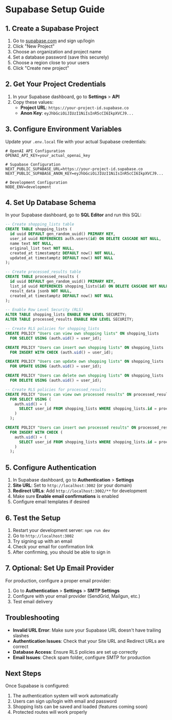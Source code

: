 # Supabase Setup Guide

## 1. Create a Supabase Project

1. Go to [supabase.com](https://supabase.com) and sign up/login
2. Click "New Project"
3. Choose an organization and project name
4. Set a database password (save this securely)
5. Choose a region close to your users
6. Click "Create new project"

## 2. Get Your Project Credentials

1. In your Supabase dashboard, go to **Settings** > **API**
2. Copy these values:
   - **Project URL**: `https://your-project-id.supabase.co`
   - **Anon Key**: `eyJhbGciOiJIUzI1NiIsInR5cCI6IkpXVCJ9...`

## 3. Configure Environment Variables

Update your `.env.local` file with your actual Supabase credentials:

```env
# OpenAI API Configuration  
OPENAI_API_KEY=your_actual_openai_key

# Supabase Configuration
NEXT_PUBLIC_SUPABASE_URL=https://your-project-id.supabase.co
NEXT_PUBLIC_SUPABASE_ANON_KEY=eyJhbGciOiJIUzI1NiIsInR5cCI6IkpXVCJ9...

# Development Configuration
NODE_ENV=development
```

## 4. Set Up Database Schema

In your Supabase dashboard, go to **SQL Editor** and run this SQL:

```sql
-- Create shopping_lists table
CREATE TABLE shopping_lists (
  id uuid DEFAULT gen_random_uuid() PRIMARY KEY,
  user_id uuid REFERENCES auth.users(id) ON DELETE CASCADE NOT NULL,
  name text NOT NULL,
  original_list text NOT NULL,
  created_at timestamptz DEFAULT now() NOT NULL,
  updated_at timestamptz DEFAULT now() NOT NULL
);

-- Create processed_results table  
CREATE TABLE processed_results (
  id uuid DEFAULT gen_random_uuid() PRIMARY KEY,
  list_id uuid REFERENCES shopping_lists(id) ON DELETE CASCADE NOT NULL,
  result_data jsonb NOT NULL,
  created_at timestamptz DEFAULT now() NOT NULL
);

-- Enable Row Level Security (RLS)
ALTER TABLE shopping_lists ENABLE ROW LEVEL SECURITY;
ALTER TABLE processed_results ENABLE ROW LEVEL SECURITY;

-- Create RLS policies for shopping_lists
CREATE POLICY "Users can view own shopping lists" ON shopping_lists
  FOR SELECT USING (auth.uid() = user_id);

CREATE POLICY "Users can insert own shopping lists" ON shopping_lists
  FOR INSERT WITH CHECK (auth.uid() = user_id);

CREATE POLICY "Users can update own shopping lists" ON shopping_lists
  FOR UPDATE USING (auth.uid() = user_id);

CREATE POLICY "Users can delete own shopping lists" ON shopping_lists
  FOR DELETE USING (auth.uid() = user_id);

-- Create RLS policies for processed_results
CREATE POLICY "Users can view own processed results" ON processed_results
  FOR SELECT USING (
    auth.uid() = (
      SELECT user_id FROM shopping_lists WHERE shopping_lists.id = processed_results.list_id
    )
  );

CREATE POLICY "Users can insert own processed results" ON processed_results
  FOR INSERT WITH CHECK (
    auth.uid() = (
      SELECT user_id FROM shopping_lists WHERE shopping_lists.id = processed_results.list_id
    )
  );
```

## 5. Configure Authentication

1. In Supabase dashboard, go to **Authentication** > **Settings**
2. **Site URL**: Set to `http://localhost:3002` (or your domain)
3. **Redirect URLs**: Add `http://localhost:3002/**` for development
4. Make sure **Enable email confirmations** is enabled
5. Configure email templates if desired

## 6. Test the Setup

1. Restart your development server: `npm run dev`
2. Go to `http://localhost:3002`
3. Try signing up with an email
4. Check your email for confirmation link
5. After confirming, you should be able to sign in

## 7. Optional: Set Up Email Provider

For production, configure a proper email provider:

1. Go to **Authentication** > **Settings** > **SMTP Settings**
2. Configure with your email provider (SendGrid, Mailgun, etc.)
3. Test email delivery

## Troubleshooting

- **Invalid URL Error**: Make sure your Supabase URL doesn't have trailing slashes
- **Authentication Issues**: Check that your Site URL and Redirect URLs are correct
- **Database Access**: Ensure RLS policies are set up correctly
- **Email Issues**: Check spam folder, configure SMTP for production

## Next Steps

Once Supabase is configured:
1. The authentication system will work automatically
2. Users can sign up/login with email and password
3. Shopping lists can be saved and loaded (features coming soon)
4. Protected routes will work properly